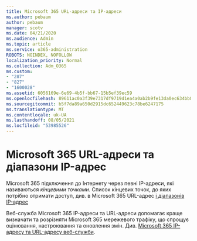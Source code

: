 ```yaml
---
title: Microsoft 365 URL-адреси та IP-адреси
ms.author: pebaum
author: pebaum
manager: scotv
ms.date: 04/21/2020
ms.audience: Admin
ms.topic: article
ms.service: o365-administration
ROBOTS: NOINDEX, NOFOLLOW
localization_priority: Normal
ms.collection: Adm_O365
ms.custom:
- "287"
- "827"
- "1600028"
ms.assetid: 6056169e-6e69-4b5f-bb67-15b5ef39ec59
ms.openlocfilehash: 89611ac0a3f39e7317df9719d1ea4a0ab2b9fe13da0ec634bb83190870fe5874
ms.sourcegitcommit: b5f7da89a650d2915dc652449623c78be6247175
ms.translationtype: MT
ms.contentlocale: uk-UA
ms.lasthandoff: 08/05/2021
ms.locfileid: "53985526"
---
```

# <a name="microsoft-365-urls-and-ip-address-ranges"></a>Microsoft 365 URL-адреси та діапазони IP-адрес

Microsoft 365 підключення до Інтернету через певні IP-адреси, які називаються *кінцевими точками.*
Список кінцевих точок, до яких потрібно отримати доступ, див. в Microsoft 365 URL-адрес [і діапазонів IP-адрес](https://docs.microsoft.com/office365/enterprise/urls-and-ip-address-ranges) 

Веб-служба Microsoft 365 IP-адреси та URL-адреси допомагає краще визначати та розрізняти Microsoft 365 мережевого трафіку, що спрощує оцінювання, настроювання та оновлення змін. Див. [Microsoft 365 IP-адресу та URL-адресу веб-служби](https://docs.microsoft.com/office365/enterprise/office-365-ip-web-service).